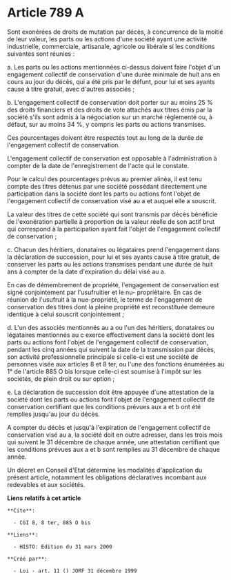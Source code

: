 # Article 789 A

Sont exonérées de droits de mutation par décès, à concurrence de la moitié de leur valeur, les parts ou les actions d'une
société ayant une activité industrielle, commerciale, artisanale, agricole ou libérale si les conditions suivantes sont
réunies :

a. Les parts ou les actions mentionnées ci-dessus doivent faire l'objet d'un engagement collectif de conservation d'une durée
minimale de huit ans en cours au jour du décès, qui a été pris par le défunt, pour lui et ses ayants cause à titre gratuit,
avec d'autres associés ;

b. L'engagement collectif de conservation doit porter sur au moins 25 % des droits financiers et des droits de vote attachés
aux titres émis par la société s'ils sont admis à la négociation sur un marché réglementé ou, à défaut, sur au moins 34 %, y
compris les parts ou actions transmises.

Ces pourcentages doivent être respectés tout au long de la durée de l'engagement collectif de conservation.

L'engagement collectif de conservation est opposable à l'administration à compter de la date de l'enregistrement de l'acte
qui le constate.

Pour le calcul des pourcentages prévus au premier alinéa, il est tenu compte des titres détenus par une société possédant
directement une participation dans la société dont les parts ou actions font l'objet de l'engagement collectif de
conservation visé au a et auquel elle a souscrit.

La valeur des titres de cette société qui sont transmis par décès bénéficie de l'exonération partielle à proportion de la
valeur réelle de son actif brut qui correspond à la participation ayant fait l'objet de l'engagement collectif de
conservation ;

c. Chacun des héritiers, donataires ou légataires prend l'engagement dans la déclaration de succession, pour lui et ses
ayants cause à titre gratuit, de conserver les parts ou les actions transmises pendant une durée de huit ans à compter de la
date d'expiration du délai visé au a.

En cas de démembrement de propriété, l'engagement de conservation est signé conjointement par l'usufruitier et le nu-
propriétaire. En cas de réunion de l'usufruit à la nue-propriété, le terme de l'engagement de conservation des titres dont la
pleine propriété est reconstituée demeure identique à celui souscrit conjointement ;

d. L'un des associés mentionnés au a ou l'un des héritiers, donataires ou légataires mentionnés au c exerce effectivement
dans la société dont les parts ou actions font l'objet de l'engagement collectif de conservation, pendant les cinq années qui
suivent la date de la transmission par décès, son activité professionnelle principale si celle-ci est une société de
personnes visée aux articles 8 et 8 ter, ou l'une des fonctions énumérées au 1° de l'article 885 O bis lorsque celle-ci est
soumise à l'impôt sur les sociétés, de plein droit ou sur option ;

e. La déclaration de succession doit être appuyée d'une attestation de la société dont les parts ou actions font l'objet de
l'engagement collectif de conservation certifiant que les conditions prévues aux a et b ont été remplies jusqu'au jour du
décès.

A compter du décès et jusqu'à l'expiration de l'engagement collectif de conservation visé au a, la société doit en outre
adresser, dans les trois mois qui suivent le 31 décembre de chaque année, une attestation certifiant que les conditions
prévues aux a et b sont remplies au 31 décembre de chaque année.

Un décret en Conseil d'Etat détermine les modalités d'application du présent article, notamment les obligations déclaratives
incombant aux redevables et aux sociétés.

**Liens relatifs à cet article**

	**Cite**:

	  - CGI 8, 8 ter, 885 O bis

	**Liens**:

	  - HISTO: Edition du 31 mars 2000

	**Créé par**:

	  - Loi - art. 11 () JORF 31 décembre 1999
